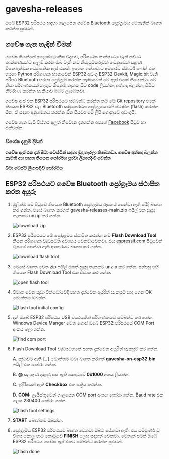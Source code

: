 # gavesha-releases

ඔබේ ESP32 පරිපථය සඳහා ගැලපෙන ගවේෂ Bluetooth ප්‍රෝග්‍රෑමය මෙතැනින් බාගත කරන්න පුළුවන්. 

## ගවේෂ ගැන හැඳින් වීමක්
ගවේෂ කියන්නේ ඉලෙක්ට්‍රොනික විද්‍යාව, පරිගණක තාක්ෂණය වැනි නවීණ තාක්ෂණයන්ට ඇලුම් කරන ඔබ වැනි නව නිපැයුම්කරුවන් වෙනුවෙන් සෑදුණු විනෝදාත්මක අධ්‍යාපනික ඇප් එකක්. ඉගෙන ගන්නවාට අමතරව ස්මාර්ට් ෆෝන් එක හරහා Python පරිගණක භාෂාවෙන් ESP32 අඩංගු ESP32 Devkit, Magic:bit වැනි පරිපථ Bluetooth හරහා ප්‍රෝග්‍රෑම් කරන්න හැකියාවත් මේ ඇප් එකේ තියෙනවා. මේ නිසා පරිගණකයක් නැතුව ඕනෙම තැනක සිට code ලියන්න, අත්හදා බලන්න, විවිධ නිර්මාණ කරන්න හැකියාව ඔබට ලැබෙනවා.    

ගවේෂ ඇප් එක ESP32 පරිපථයට සම්බන්ධ කරන්න නම් මේ Git repository එකේ තියෙන ESP32 වල Bluetooth සක්‍රියකරවන ප්‍රෝග්‍රෑමය එහි ස්ථාපිත (flash) කරන්න ඕන. ඒ සඳහා අනුගමනය කරන්න ඕන පියවර මේ ලිපි ගොනුවේ අඩංගුයි.

ගවේෂ ගැන වැඩි විස්තර අලුත් නිවේදන දැනගන්න අපගේ [Facebook]( https://www.facebook.com/Gavesha-Education-Platform-ගවේෂ-100266208438550/) පිටුව හා එක්වන්න.

### විශේෂ දැනුම් දීමක්

**ගවේෂ ඇප් එක දැන් බීටා ටෙස්ටින් සඳහා මුදා හැරලා තිබෙනවා. ගවේෂ අත්හදා බලන්න කැමති අය පහත තියෙන පෝරමය පුරවා ලියාපදිංචි වෙන්න**

**[බීටා ටෙස්ට් ලියාපදිංචි පෝරමය](https://forms.gle/iUNX7qfbFhVGu1kT8)** 


## ESP32 පරිපථයට ගවේෂ Bluetooth ප්‍රෝග්‍රෑමය ස්ථාපිත කරන අයුරු

1. මුලින්ම මේ පිටුවේ තියෙන Bluetooth ප්‍රෝග්‍රෑමය රූපයේ පෙන්වා ඇති පරිදි බාගත කර ගන්න. එසේ බාගත කරගත් gavesha-releases-main.zip ෆයිල් එක සුදුසු තැනකට unzip කර ගන්න.

    ![download zip](docs/assets/downloadzip.png)

2. ESP32 පරිපථයට මේ ප්‍රෝග්‍රෑමය ස්ථාපිත කරන්න නම් **Flash Download Tool** කියන පරිගණක වැඩසටන අවශ්‍යය වෙනවාවෙනවා. එය [espressif.com](https://www.espressif.com/en/support/download/other-tools) පිටුවෙන් රූපයේ පෙන්වා ඇති ආකාරයට බාගත කර ගන්න.

    ![download flash tool](docs/assets/FDTpage.png)

3.  මෙසේ බාගත වෙන zip ෆයිල් එකත් සුදුසු තැනකට unzip කර ගන්න. ඉන්පසු එහි තියෙන Flash Download Tool එක විවෘත කර ගන්න. 

    ![open flash tool](docs/assets/openflashtool.png)

4. විවෘත වෙන කුඩා වින්ඩෝවේදී පහත දැක්වෙන අයුරින් සැකසුම් සාදා ගෙන OK බොත්තම ඔබන්න.

   ![flash tool initial config](docs/assets/flashtoolinitialconfig.png)

5. දැන් ඔබේ ESP32 පරිපථය USB වයරයකින් පරිගණකයට සම්බන්ධ කර ගන්න. Windows Device Manger වෙත ගොස් ඔබේ ESP32 පරිපථයේ COM Port අංකය බලා ගන්න.

     ![find com port](docs/assets/comport.png)

6. Flash Download Tool වැඩසටහනේ පහත දැක්වෙන අයුරින් සැකසුම් කර ගන්න.

   A.	කුඩාවට ඇති `[…]` බොත්තම ඔබා බාගත කරගත් **gavesha-on-esp32.bin** ෆයිල් එක තෝරා ගන්න.

   B.	**@** සලකුණ දකුණු පස ඇති කොටුවේ **0x1000** අගය ලියන්න.

   C.	ඉදිරියෙන් ඇති **Checkbox** එක සක්‍රිය කරන්න.

   D.	**COM:** ලැයිස්තුවෙන් ගැලපෙන  COM port අංකය තෝරා ගන්න. Baud rate එක ලෙස 230400 තෝරා ගන්න.

    ![flash tool settings](docs/assets/flashtoolsettings.png)

7. **START** බොත්තම ඔබන්න.

8. ප්‍රෝග්‍රෑම්ය ESP32 පරිපථයට බාගත වෙනවා ඔබට පේනවා ඇති. එය සම්පූර්ණ වූ විගස කොල පාට කොටුවේ **FINISH** ලෙස සඳහන් වෙනවා. මෙතැන් පටන් ඔබේ ESP32 පරිපථය ගවේෂ ඇප් එකට සම්බන්ධ කරන්න පුළුවන්.

   ![flash done](docs/assets/flashdone.png)
